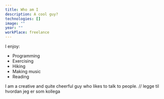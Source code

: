 ```yaml
---
title: Who am I
description: A cool guy?
technologies: []
image: ""
year: ""
workPlace: freelance
---
```


I enjoy:

- Programming 
- Exercising 
- Hiking 
- Making music 
- Reading

I am a creative and quite cheerful guy who likes to talk to people.
// legge til hvordan jeg er som kollega
